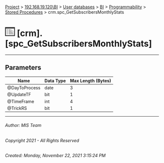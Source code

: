 #### 

[Project](../../../../../index.md) > [192.168.19.120\\BI](../../../../index.md) > [User databases](../../../index.md) > [BI](../../index.md) > [Programmability](../index.md) > [Stored Procedures](Stored_Procedures.md) > crm.spc_GetSubscribersMonthlyStats

# ![Stored Procedures](../../../../../Images/StoredProcedure32.png) [crm].[spc_GetSubscribersMonthlyStats]

---

## <a name="#parameters"></a>Parameters

| Name | Data Type | Max Length (Bytes) |
|---|---|---|
| @DayToProcess | date | 3 |
| @UpdateTF | bit | 1 |
| @TimeFrame | int | 4 |
| @TrickRS | bit | 1 |


---

###### Author:  MIS Team

###### Copyright 2021 - All Rights Reserved

###### Created: Monday, November 22, 2021 3:15:24 PM

